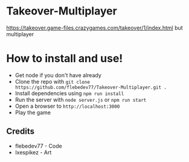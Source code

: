 # Takeover-Multiplayer
https://takeover.game-files.crazygames.com/takeover/1/index.html but multiplayer


# How to install and use!

 - Get node if you don't have already
 - Clone the repo with `git clone https://github.com/flebedev77/Takeover-Multiplayer.git .`
 - Install dependencies using `npm run install`
 - Run the server with `node server.js` or `npm run start`
 - Open a browser to `http://localhost:3000`
 - Play the game

## Credits
 - flebedev77 - Code
 - Ixespikez - Art